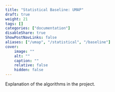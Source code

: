 ```yaml
---
title: "Statistical Baseline: UMAP"
draft: true
weight: 21
tags: []
categories: ["documentation"]
disableShare: true
ShowPostNavLinks: false
aliases: ["/umap", "/statistical", "/baseline"]
cover:
    image: ""
    alt: ""
    caption: ""
    relative: false
    hidden: false
---
```


Explanation of the algorithms in the project.

